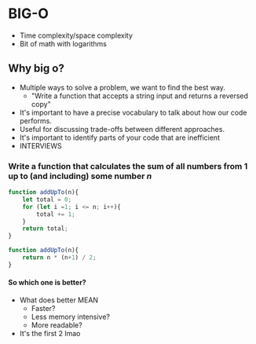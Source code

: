 # BIG-O
- Time complexity/space complexity
- Bit of math with logarithms

## Why big o?
 - Multiple ways to solve a problem, we want to find the best way. 
    + "Write a function that accepts a string input and returns a reversed copy" 
- It's important to have a precise vocabulary to talk about how our code performs.
- Useful for discussing trade-offs between different approaches.
- It's important to identify parts of your code that are inefficient 
- INTERVIEWS 

### Write a function that calculates the sum of all numbers from 1 up to (and including) some number *n*
```js
function addUpTo(n){
    let total = 0;
    for (let i =1; i <= n; i++){
        total += 1;
    }
    return total;
}
```

```js
function addUpTo(n){
    return n * (n+1) / 2;
}
```

#### So which one is better?
- What does better MEAN
    + Faster?
    + Less memory intensive?
    + More readable? 
- It's the first 2 lmao


